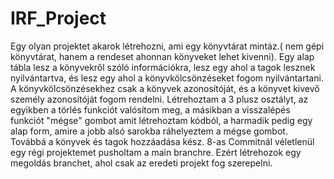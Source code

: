 # IRF_Project
Egy olyan projektet akarok létrehozni, ami egy könyvtárat mintáz.( nem gépi könyvtárat, hanem a rendeset ahonnan könyveket lehet kivenni).
Egy alap tábla lesz a könyvekről szóló információkra, lesz egy ahol a tagok lesznek nyilvántartva, és lesz egy ahol a könyvkölcsönzéseket fogom nyilvántartani. A könyvkölcsönzésekhez csak a könyvek azonosítóját, és a könyvet kivevő személy azonosítóját fogom rendelni.
Létrehoztam a 3 plusz osztályt, az egyikben a törlés funkciót valósítom meg, a másikban a visszalépés funkciót "mégse" gombot amit létrehoztam kódból,
a harmadik pedig egy alap form, amire a jobb alsó sarokba ráhelyeztem a mégse gombot.
Továbbá a könyvek és tagok hozzáadása kész.
8-as Commitnál véletlenül egy régi projektemet pusholtam a main branchre. Ezért létrehozok egy megoldás branchet, ahol csak az eredeti projekt fog szerepelni.
